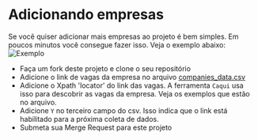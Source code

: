 # Adicionando empresas
Se você quiser adicionar mais empresas ao projeto é bem simples. Em poucos minutos você consegue fazer isso. Veja o exemplo abaixo:
![Exemplo](https://github.com/douglasdcm/search-jobs/raw/master/static/images/add-locator-example.jpg?raw=true)

- Faça um fork deste projeto e clone o seu repositório 
- Adicione o link de vagas da empresa no arquivo [companies_data.csv](https://github.com/douglasdcm/search-jobs/blob/master/src/crawler/companies_data.csv)
- Adicione o Xpath 'locator' do link das vagas. A ferramenta `Caqui` usa isso para descobrir as vagas da empresa. Veja os exemplos que estão no arquivo.
- Adicione `Y` no terceiro campo do csv. Isso indica que o link está habilitado para a próxima coleta de dados.
- Submeta sua Merge Request para este projeto

